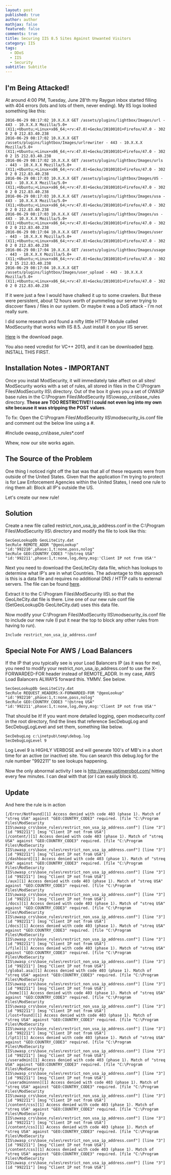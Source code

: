 ```yaml
---
layout: post
published: true
author: author
mathjax: false
featured: false
comments: true
title: Securing IIS 8.5 Sites Against Unwanted Visitors
category: IIS
tags:
  - DDoS
  - IIS
  - Security
subtitle: Subtitle
---
```

## I'm Being Attacked!

At around 4:00 PM, Tuesday, June 28'th my Raygun inbox started filling with 404 errors (lots and lots of them, never ending). My IIS logs looked something like this:


```
2016-06-29 08:17:02 10.X.X.X GET /assets/plugins/lightbox/Images/url - 443 - 10.X.X.X Mozilla/5.0+(X11;+Ubuntu;+Linux+x86_64;+rv:47.0)+Gecko/20100101+Firefox/47.0 - 302 0 2 0 212.83.40.238
2016-06-29 08:17:02 10.X.X.X GET /assets/plugins/lightbox/Images/urlrewriter - 443 - 10.X.X.X Mozilla/5.0+(X11;+Ubuntu;+Linux+x86_64;+rv:47.0)+Gecko/20100101+Firefox/47.0 - 302 0 2 15 212.83.40.238
2016-06-29 08:17:02 10.X.X.X GET /assets/plugins/lightbox/Images/urls - 443 - 10.X.X.X Mozilla/5.0+(X11;+Ubuntu;+Linux+x86_64;+rv:47.0)+Gecko/20100101+Firefox/47.0 - 302 0 2 0 212.83.40.238
2016-06-29 08:17:03 10.X.X.X GET /assets/plugins/lightbox/Images/US - 443 - 10.X.X.X Mozilla/5.0+(X11;+Ubuntu;+Linux+x86_64;+rv:47.0)+Gecko/20100101+Firefox/47.0 - 302 0 2 0 212.83.40.238
2016-06-29 08:17:03 10.X.X.X GET /assets/plugins/lightbox/Images/usa - 443 - 10.X.X.X Mozilla/5.0+(X11;+Ubuntu;+Linux+x86_64;+rv:47.0)+Gecko/20100101+Firefox/47.0 - 302 0 2 0 212.83.40.238
2016-06-29 08:17:03 10.X.X.X GET /assets/plugins/lightbox/Images/us - 443 - 10.X.X.X Mozilla/5.0+(X11;+Ubuntu;+Linux+x86_64;+rv:47.0)+Gecko/20100101+Firefox/47.0 - 302 0 2 0 212.83.40.238
2016-06-29 08:17:04 10.X.X.X GET /assets/plugins/lightbox/Images/user - 443 - 10.X.X.X Mozilla/5.0+(X11;+Ubuntu;+Linux+x86_64;+rv:47.0)+Gecko/20100101+Firefox/47.0 - 302 0 2 0 212.83.40.238
2016-06-29 08:17:04 10.X.X.X GET /assets/plugins/lightbox/Images/usage - 443 - 10.X.X.X Mozilla/5.0+(X11;+Ubuntu;+Linux+x86_64;+rv:47.0)+Gecko/20100101+Firefox/47.0 - 302 0 2 15 212.83.40.238
2016-06-29 08:17:04 10.X.X.X GET /assets/plugins/lightbox/Images/user_upload - 443 - 10.X.X.X Mozilla/5.0+(X11;+Ubuntu;+Linux+x86_64;+rv:47.0)+Gecko/20100101+Firefox/47.0 - 302 0 2 0 212.83.40.238
```

If it were just a few I would have chalked it up to some crawlers. But these were persistent, about 12 hours worth of pummeling our server trying to discover flaws / files in our system. Or maybe it was a DoS attack - I'm not really sure.

I did some research and found a nifty little HTTP Module called ModSecurity that works with IIS 8.5. Just install it on your IIS server.

[Here](https://www.modsecurity.org/download.html "ModSecurity Download Page") is the download page.

You also need vcredist for VC++ 2013, and it can be downloaded [here](https://www.microsoft.com/en-us/download/details.aspx?id=40784). INSTALL THIS FIRST.

## Installation Notes - IMPORTANT
Once you install ModSecurity, it will immediately take affect on all sites! ModSecurity works with a set of rules, all stored in files in the C:\Program Files\ModSecurity IIS\ directory. Out of the box it gives you a set of OWASP base rules in the C:\Program Files\ModSecurity IIS\owasp_crs\base_rules directory. **These are TOO RESTRICTIVE! I could not even log into my own site because it was stripping the POST values**.

To fix: Open the C:\Program Files\ModSecurity IIS\modsecurity_iis.conf file and comment out the below line using a #.

#Include owasp_crs\base_rules\*.conf

Whew, now our site works again.

## The Source of the Problem
One thing I noticed right off the bat was that all of these requests were from outside of the United States. Given that the application I'm trying to protect is for Law Enforcement Agencies within the United States, I need one rule to ring them all: Block all IP's outside the US.

Let's create our new rule!

## Solution

Create a new file called restrict_non_usa_ip_address.conf in the C:\Program Files\ModSecurity IIS\ directory and modify the file to look like this:

```
SecGeoLookupDb GeoLiteCity.dat
SecRule REMOTE_ADDR "@geoLookup" "id:'992210',phase:1,t:none,pass,nolog"
SecRule GEO:COUNTRY_CODE3 "!@streq USA" "id:'992211',phase:1,t:none,log,deny,msg:'Client IP not from USA'"
```

Next you need to download the GeoLiteCity data file, which has lookups to determine what IP's are in what Countries. The advantage to this approach is this is a data file and requires no additional DNS / HTTP calls to external servers. The file can be found [here](http://geolite.maxmind.com/download/geoip/database/GeoLiteCity.dat.gz).

Extract it to the C:\Program Files\ModSecurity IIS\ so that the GeoLiteCity.dat file is there. Line one of our new rule conf file (SetGeoLookupDb GeoLiteCity.dat) uses this data file.

Now modify your C:\Program Files\ModSecurity IIS\modsecurity_iis.conf file to include our new rule (I put it near the top to block any other rules from having to run).

```
Include restrict_non_usa_ip_address.conf
```

## Special Note For AWS / Load Balancers
If the IP that you typically see is your Load Balancers IP (as it was for me), you need to modify your restrict_non_usa_ip_address.conf to use the X-FORWARDED-FOR header instead of REMOTE_ADDR. In my case, AWS Load Balancers ALWAYS forward this. YMMV. See below.

```
SecGeoLookupDb GeoLiteCity.dat
SecRule REQUEST_HEADERS:X-FORWARDED-FOR "@geoLookup" "id:'992210',phase:1,t:none,pass,nolog"
SecRule GEO:COUNTRY_CODE3 "!@streq USA" "id:'992211',phase:1,t:none,log,deny,msg:'Client IP not from USA'"
```

That should be it! If you want more detailed logging, open modsecurity.conf in the root directory, find the lines that reference SecDebugLog and SecDebugLogLevel and set them, something like below.


```
SecDebugLog c:\inetpub\temp\debug.log
SecDebugLogLevel 9
```

Log Level 9 is HIGHLY VERBOSE and will generate 100's of MB's in a short time for an active (or inactive) site. You can search this debug.log for the rule number "992211" to see lookups happening.

Now the only abnormal activity I see is http://www.uptimerobot.com/ hitting every few minutes. I can deal with that (or I can easily block it).

## Update


And here the rule is in action


```
[/Error/NotFound][1] Access denied with code 403 (phase 1). Match of "streq USA" against "GEO:COUNTRY_CODE3" required. [file "C:\Program Files\ModSecurity IIS\owasp_crs\base_rules\restrict_non_usa_ip_address.conf"] [line "3"] [id "992211"] [msg "Client IP not from USA"]
[/content/][1] Access denied with code 403 (phase 1). Match of "streq USA" against "GEO:COUNTRY_CODE3" required. [file "C:\Program Files\ModSecurity IIS\owasp_crs\base_rules\restrict_non_usa_ip_address.conf"] [line "3"] [id "992211"] [msg "Client IP not from USA"]
[/dashboard][1] Access denied with code 403 (phase 1). Match of "streq USA" against "GEO:COUNTRY_CODE3" required. [file "C:\Program Files\ModSecurity IIS\owasp_crs\base_rules\restrict_non_usa_ip_address.conf"] [line "3"] [id "992211"] [msg "Client IP not from USA"]
[/aux][1] Access denied with code 403 (phase 1). Match of "streq USA" against "GEO:COUNTRY_CODE3" required. [file "C:\Program Files\ModSecurity IIS\owasp_crs\base_rules\restrict_non_usa_ip_address.conf"] [line "3"] [id "992211"] [msg "Client IP not from USA"]
[/docs][1] Access denied with code 403 (phase 1). Match of "streq USA" against "GEO:COUNTRY_CODE3" required. [file "C:\Program Files\ModSecurity IIS\owasp_crs\base_rules\restrict_non_usa_ip_address.conf"] [line "3"] [id "992211"] [msg "Client IP not from USA"]
[/docs][1] Access denied with code 403 (phase 1). Match of "streq USA" against "GEO:COUNTRY_CODE3" required. [file "C:\Program Files\ModSecurity IIS\owasp_crs\base_rules\restrict_non_usa_ip_address.conf"] [line "3"] [id "992211"] [msg "Client IP not from USA"]
[/file][1] Access denied with code 403 (phase 1). Match of "streq USA" against "GEO:COUNTRY_CODE3" required. [file "C:\Program Files\ModSecurity IIS\owasp_crs\base_rules\restrict_non_usa_ip_address.conf"] [line "3"] [id "992211"] [msg "Client IP not from USA"]
[/global.asa][1] Access denied with code 403 (phase 1). Match of "streq USA" against "GEO:COUNTRY_CODE3" required. [file "C:\Program Files\ModSecurity IIS\owasp_crs\base_rules\restrict_non_usa_ip_address.conf"] [line "3"] [id "992211"] [msg "Client IP not from USA"]
[/home][1] Access denied with code 403 (phase 1). Match of "streq USA" against "GEO:COUNTRY_CODE3" required. [file "C:\Program Files\ModSecurity IIS\owasp_crs\base_rules\restrict_non_usa_ip_address.conf"] [line "3"] [id "992211"] [msg "Client IP not from USA"]
[/lost+found][1] Access denied with code 403 (phase 1). Match of "streq USA" against "GEO:COUNTRY_CODE3" required. [file "C:\Program Files\ModSecurity IIS\owasp_crs\base_rules\restrict_non_usa_ip_address.conf"] [line "3"] [id "992211"] [msg "Client IP not from USA"]
[/lpt1][1] Access denied with code 403 (phase 1). Match of "streq USA" against "GEO:COUNTRY_CODE3" required. [file "C:\Program Files\ModSecurity IIS\owasp_crs\base_rules\restrict_non_usa_ip_address.conf"] [line "3"] [id "992211"] [msg "Client IP not from USA"]
[/useradmin][1] Access denied with code 403 (phase 1). Match of "streq USA" against "GEO:COUNTRY_CODE3" required. [file "C:\Program Files\ModSecurity IIS\owasp_crs\base_rules\restrict_non_usa_ip_address.conf"] [line "3"] [id "992211"] [msg "Client IP not from USA"]
[/useradminnnnn][1] Access denied with code 403 (phase 1). Match of "streq USA" against "GEO:COUNTRY_CODE3" required. [file "C:\Program Files\ModSecurity IIS\owasp_crs\base_rules\restrict_non_usa_ip_address.conf"] [line "3"] [id "992211"] [msg "Client IP not from USA"]
[/content/css][1] Access denied with code 403 (phase 1). Match of "streq USA" against "GEO:COUNTRY_CODE3" required. [file "C:\Program Files\ModSecurity IIS\owasp_crs\base_rules\restrict_non_usa_ip_address.conf"] [line "3"] [id "992211"] [msg "Client IP not from USA"]
[/content/css][1] Access denied with code 403 (phase 1). Match of "streq USA" against "GEO:COUNTRY_CODE3" required. [file "C:\Program Files\ModSecurity IIS\owasp_crs\base_rules\restrict_non_usa_ip_address.conf"] [line "3"] [id "992211"] [msg "Client IP not from USA"]
[/content/css][1] Access denied with code 403 (phase 1). Match of "streq USA" against "GEO:COUNTRY_CODE3" required. [file "C:\Program Files\ModSecurity IIS\owasp_crs\base_rules\restrict_non_usa_ip_address.conf"] [line "3"] [id "992211"] [msg "Client IP not from USA"]
```
